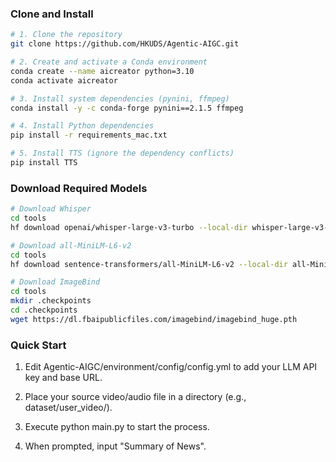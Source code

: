 ### Clone and Install

```bash
# 1. Clone the repository
git clone https://github.com/HKUDS/Agentic-AIGC.git

# 2. Create and activate a Conda environment
conda create --name aicreator python=3.10
conda activate aicreator

# 3. Install system dependencies (pynini, ffmpeg)
conda install -y -c conda-forge pynini==2.1.5 ffmpeg

# 4. Install Python dependencies
pip install -r requirements_mac.txt

# 5. Install TTS (ignore the dependency conflicts)
pip install TTS
```

### Download Required Models

```bash
# Download Whisper
cd tools
hf download openai/whisper-large-v3-turbo --local-dir whisper-large-v3-turbo

# Download all-MiniLM-L6-v2
cd tools
hf download sentence-transformers/all-MiniLM-L6-v2 --local-dir all-MiniLM-L6-v2

# Download ImageBind
cd tools
mkdir .checkpoints
cd .checkpoints
wget https://dl.fbaipublicfiles.com/imagebind/imagebind_huge.pth
```

### Quick Start

1. Edit Agentic-AIGC/environment/config/config.yml to add your LLM API key and base URL.

2. Place your source video/audio file in a directory (e.g., dataset/user_video/).

3. Execute python main.py to start the process.

4. When prompted, input "Summary of News".